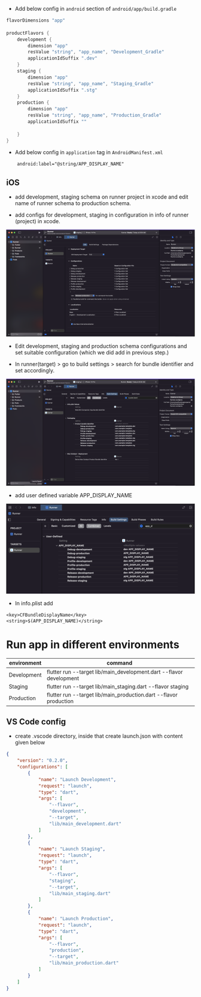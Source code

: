 - Add below config in `android` section of `android/app/build.gradle`
```gradle
flavorDimensions "app"

productFlavors {
    development {
        dimension "app"
        resValue "string", "app_name", "Development_Gradle"
        applicationIdSuffix ".dev"
    }
    staging {
        dimension "app"
        resValue "string", "app_name", "Staging_Gradle"            
        applicationIdSuffix ".stg"
    }
    production {
        dimension "app"
        resValue "string", "app_name", "Production_Gradle"            
        applicationIdSuffix ""

    }
}
```
- Add below config in `application` tag in `AndroidManifest.xml`
```xml
    android:label="@string/APP_DISPLAY_NAME"
```

## iOS

- add development, staging schema on runner project in xcode and edit name of runner schema to production schema.

- add configs for development, staging in configuration in info of runner (project) in xcode.
<img src='./readme assets/ios_config.png'>

- Edit development, staging and production schema configurations and set suitable configuration (which we did add in previous step.)

- In runner(target) > go to build settings > search for bundle identifier and set accordingly.
<img src='./readme assets/ios_bundle_identifier.png'>

- add user defined variable APP_DISPLAY_NAME
<img src='./readme assets/ios_app_display_name.png'>

- In info.plist add
```plist
<key>CFBundleDisplayName</key>
<string>$(APP_DISPLAY_NAME)</string>
```

# Run app in different environments

environment | command
--- | --- 
Development | flutter run --target lib/main_development.dart --flavor development
Staging | flutter run --target lib/main_staging.dart --flavor staging
Production | flutter run --target lib/main_production.dart --flavor production

## VS Code config

- create .vscode directory, inside that create launch.json with content given below

```json
{
    "version": "0.2.0",
    "configurations": [
        {
            "name": "Launch Development",
            "request": "launch",
            "type": "dart",
            "args": [
                "--flavor",
                "development",
                "--target",
                "lib/main_development.dart"
            ]
        },
        {
            "name": "Launch Staging",
            "request": "launch",
            "type": "dart",
            "args": [
                "--flavor",
                "staging",
                "--target",
                "lib/main_staging.dart"
            ]
        },
        {
            "name": "Launch Production",
            "request": "launch",
            "type": "dart",
            "args": [
                "--flavor",
                "production",
                "--target",
                "lib/main_production.dart"
            ]
        }
    ]
}
```